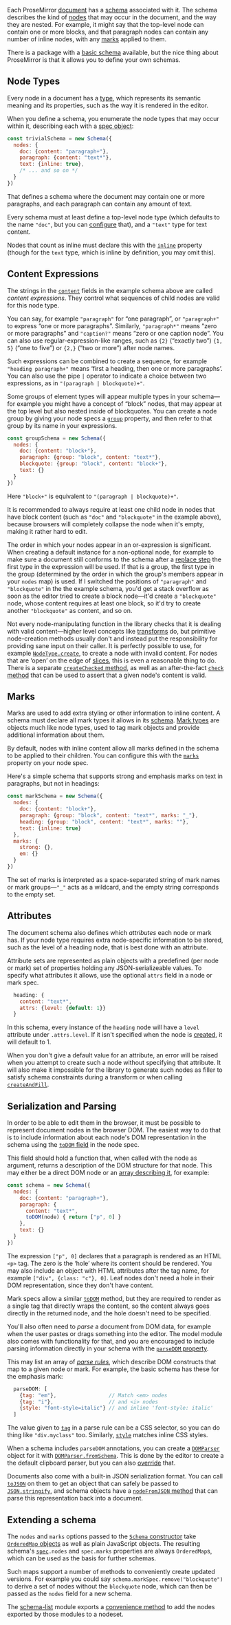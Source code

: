Each ProseMirror [document](#doc) has a [schema](##model.Schema)
associated with it. The schema describes the kind of
[nodes](##model.Node) that may occur in the document, and the way they
are nested. For example, it might say that the top-level node can
contain one or more blocks, and that paragraph nodes can contain any
number of inline nodes, with any [marks](##model.Mark) applied to
them.

There is a package with a [basic schema](##schema-basic) available,
but the nice thing about ProseMirror is that it allows you to define
your own schemas.

## Node Types

Every node in a document has a [type](##model.NodeType), which
represents its semantic meaning and its properties, such as the way it
is rendered in the editor.

When you define a schema, you enumerate the node types that may occur
within it, describing each with a [spec object](##model.NodeSpec):

```javascript
const trivialSchema = new Schema({
  nodes: {
    doc: {content: "paragraph+"},
    paragraph: {content: "text*"},
    text: {inline: true},
    /* ... and so on */
  }
})
```

That defines a schema where the document may contain one or more
paragraphs, and each paragraph can contain any amount of text.

Every schema must at least define a top-level node type (which
defaults to the name `"doc"`, but you can
[configure](##model.Schema.topNodeType) that), and a `"text"` type for
text content.

Nodes that count as inline must declare this with the
[`inline`](##model.NodeSpec.inline) property (though for the `text`
type, which is inline by definition, you may omit this).

## Content Expressions

The strings in the [`content`](##model.NodeSpec.content) fields in the
example schema above are called _content expressions_. They control
what sequences of child nodes are valid for this node type.

You can say, for example `"paragraph"` for “one paragraph”, or
`"paragraph+"` to express “one or more paragraphs”. Similarly,
`"paragraph*"` means “zero or more paragraphs” and `"caption?"` means
“zero or one caption node”. You can also use regular-expression-like
ranges, such as `{2}` (“exactly two”) `{1, 5}` (“one to five”) or
`{2,}` (“two or more”) after node names.

Such expressions can be combined to create a sequence, for example
`"heading paragraph+"` means ‘first a heading, then one or more
paragraphs’. You can also use the pipe `|` operator to indicate a
choice between two expressions, as in `"(paragraph | blockquote)+"`.

Some groups of element types will appear multiple types in your
schema—for example you might have a concept of “block” nodes, that may
appear at the top level but also nested inside of blockquotes. You can
create a node group by giving your node specs a
[`group`](##model.NodeSpec.group) property, and then refer to that
group by its name in your expressions.

```javascript
const groupSchema = new Schema({
  nodes: {
    doc: {content: "block+"},
    paragraph: {group: "block", content: "text*"},
    blockquote: {group: "block", content: "block+"},
    text: {}
  }
})
```

Here `"block+"` is equivalent to `"(paragraph | blockquote)+"`.

It is recommended to always require at least one child node in nodes
that have block content (such as `"doc"` and `"blockquote"` in the
example above), because browsers will completely collapse the node
when it's empty, making it rather hard to edit.

The order in which your nodes appear in an or-expression is
significant. When creating a default instance for a non-optional node,
for example to make sure a document still conforms to the schema after
a [replace step](##transform.ReplaceStep) the first type in the
expression will be used. If that is a group, the first type in the
group (determined by the order in which the group's members appear in
your `nodes` map) is used. If I switched the positions of
`"paragraph"` and `"blockquote"` in the the example schema, you'd get
a stack overflow as soon as the editor tried to create a block
node—it'd create a `"blockquote"` node, whose content requires at
least one block, so it'd try to create another `"blockquote"` as
content, and so on.

Not every node-manipulating function in the library checks that it is
dealing with valid content—higher level concepts like
[transforms](#transform) do, but primitive node-creation methods
usually don't and instead put the responsibility for providing sane
input on their caller. It is perfectly possible to use, for example
[`NodeType.create`](##model.NodeType.create), to create a node with
invalid content. For nodes that are ‘open’ on the edge of
[slices](#doc.slices), this is even a reasonable thing to do. There
is a separate [`createChecked`
method](##model.NodeType.createChecked), as well as an after-the-fact
[`check` method](##model.Node.check) that can be used to assert that a
given node's content is valid.

## Marks

Marks are used to add extra styling or other information to inline
content. A schema must declare all mark types it allows in its
[schema](##model.Schema). [Mark types](##model.MarkType) are objects
much like node types, used to tag mark objects and provide additional
information about them.

By default, nodes with inline content allow all marks defined in the
schema to be applied to their children. You can configure this with
the [`marks`](##model.NodeSpec.marks) property on your node spec.

Here's a simple schema that supports strong and emphasis marks on
text in paragraphs, but not in headings:

```javascript
const markSchema = new Schema({
  nodes: {
    doc: {content: "block+"},
    paragraph: {group: "block", content: "text*", marks: "_"},
    heading: {group: "block", content: "text*", marks: ""},
    text: {inline: true}
  },
  marks: {
    strong: {},
    em: {}
  }
})
```

The set of marks is interpreted as a space-separated string of mark
names or mark groups—`"_"` acts as a wildcard, and the empty string
corresponds to the empty set.

## Attributes

The document schema also defines which _attributes_ each node or mark
has. If your node type requires extra node-specific information to be
stored, such as the level of a heading node, that is best done with an
attribute.

Attribute sets are represented as plain objects with a predefined (per
node or mark) set of properties holding any JSON-serializeable values.
To specify what attributes it allows, use the optional `attrs` field
in a node or mark spec.

```javascript
  heading: {
    content: "text*",
    attrs: {level: {default: 1}}
  }
```

In this schema, every instance of the `heading` node will have a
`level` attribute under `.attrs.level`. If it isn't specified when the
node is [created](##model.NodeType.create), it will default to 1.

When you don't give a default value for an attribute, an error will be
raised when you attempt to create such a node without specifying that
attribute. It will also make it impossible for the library to generate
such nodes as filler to satisfy schema constraints during a transform
or when calling [`createAndFill`](##model.NodeType.createAndFill).

## Serialization and Parsing

In order to be able to edit them in the browser, it must be possible
to represent document nodes in the browser DOM. The easiest way to do
that is to include information about each node's DOM representation in
the schema using the [`toDOM` field](##model.NodeSpec.toDOM) in the
node spec.

This field should hold a function that, when called with the node as
argument, returns a description of the DOM structure for that node.
This may either be a direct DOM node or an [array describing
it](##model.DOMOutputSpec), for example:

```javascript
const schema = new Schema({
  nodes: {
    doc: {content: "paragraph+"},
    paragraph: {
      content: "text*",
      toDOM(node) { return ["p", 0] }
    },
    text: {}
  }
})
```

The expression `["p", 0]` declares that a paragraph is rendered as an
HTML `<p>` tag. The zero is the ‘hole’ where its content should be
rendered. You may also include an object with HTML attributes after
the tag name, for example `["div", {class: "c"}, 0]`. Leaf nodes don't
need a hole in their DOM representation, since they don't have
content.

Mark specs allow a similar [`toDOM`](##model.MarkSpec.toDOM) method,
but they are required to render as a single tag that directly wraps
the content, so the content always goes directly in the returned node,
and the hole doesn't need to be specified.

You'll also often need to _parse_ a document from DOM data, for
example when the user pastes or drags something into the editor. The
model module also comes with functionality for that, and you are
encouraged to include parsing information directly in your schema with
the [`parseDOM` property](##model.NodeSpec.parseDOM).

This may list an array of [_parse rules_](##model.ParseRule), which
describe DOM constructs that map to a given node or mark. For example,
the basic schema has these for the emphasis mark:

```javascript
  parseDOM: [
    {tag: "em"},                 // Match <em> nodes
    {tag: "i"},                  // and <i> nodes
    {style: "font-style=italic"} // and inline 'font-style: italic'
  ]
```

The value given to [`tag`](##model.ParseRule.tag) in a parse rule can
be a CSS selector, so you can do thing like `"div.myclass"` too.
Similarly, [`style`](##model.ParseRule.style) matches inline CSS
styles.

When a schema includes `parseDOM` annotations, you can create a
[`DOMParser`](##model.DOMParser) object for it with
[`DOMParser.fromSchema`](##model.DOMParser^fromSchema). This is done
by the editor to create a the default clipboard parser, but you can
also [override](##view.EditorProps.clipboardParser) that.

Documents also come with a built-in JSON serialization format. You can
call [`toJSON`](##model.Node.toJSON) on them to get an object that can
safely be passed to
[`JSON.stringify`](https://developer.mozilla.org/en-US/docs/Web/JavaScript/Reference/Global_Objects/JSON/stringify),
and schema objects have a [`nodeFromJSON` method](##model.Schema.nodeFromJSON)
that can parse this representation back into a document.

## Extending a schema

The `nodes` and `marks` options passed to the [`Schema`
constructor](##model.Schema) take [`OrderedMap`
objects](https://github.com/marijnh/orderedmap#readme) as well as
plain JavaScript objects. The resulting schema's
[`spec`](##model.Schema.spec)`.nodes` and `spec.marks` properties are
always `OrderedMap`s, which can be used as the basis for further
schemas.

Such maps support a number of methods to conveniently create updated
versions. For example you could say
`schema.markSpec.remove("blockquote")` to derive a set of nodes
without the `blockquote` node, which can then be passed as the `nodes`
field for a new schema.

The [schema-list](##schema-list) module exports a [convenience
method](##schema-list.addListNodes) to add the nodes exported by those
modules to a nodeset.
